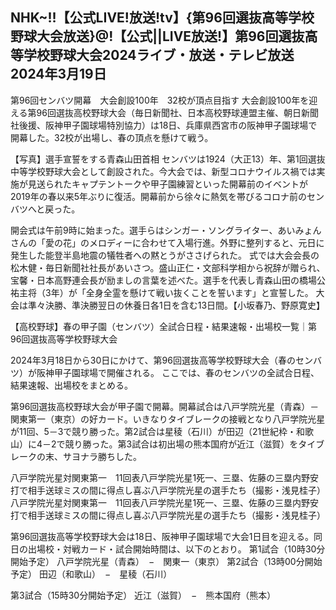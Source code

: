 <h2>NHK~!!【公式LIVE!放送!tv】{第96回選抜高等学校野球大会放送}@!【公式||LIVE放送!】第96回選抜高等学校野球大会2024ライブ・放送・テレビ放送 2024年3月19日</h2>

第96回センバツ開幕　大会創設100年　32校が頂点目指す
大会創設100年を迎える第96回選抜高校野球大会（毎日新聞社、日本高校野球連盟主催、朝日新聞社後援、阪神甲子園球場特別協力）は18日、兵庫県西宮市の阪神甲子園球場で開幕した。32校が出場し、春の頂点を懸けて戦う。

【写真】選手宣誓をする青森山田首相
センバツは1924（大正13）年、第1回選抜中等学校野球大会として創設された。今大会では、新型コロナウイルス禍では実施が見送られたキャプテントークや甲子園練習といった開幕前のイベントが2019年の春以来5年ぶりに復活。開幕前から徐々に熱気を帯びるコロナ前のセンバツへと戻った。

開会式は午前9時に始まった。選手らはシンガー・ソングライター、あいみょんさんの「愛の花」のメロディーに合わせて入場行進。外野に整列すると、元日に発生した能登半島地震の犠牲者への黙とうがささげられた。
式では大会会長の松木健・毎日新聞社社長があいさつ。盛山正仁・文部科学相から祝辞が贈られ、宝馨・日本高野連会長が励ましの言葉を述べた。選手を代表し青森山田の橋場公祐主将（3年）が「全身全霊を懸けて戦い抜くことを誓います」と宣誓した。
大会は準々決勝、準決勝翌日の休養日各1日を含む13日間。【小坂春乃、野原寛史】

【高校野球】春の甲子園（センバツ）全試合日程・結果速報・出場校一覧｜第96回選抜高等学校野球大会

2024年3月18日から30日にかけて、第96回選抜高等学校野球大会（春のセンバツ）が阪神甲子園球場で開催される。
ここでは、春のセンバツの全試合日程、結果速報、出場校をまとめる。

第96回選抜高校野球大会が甲子園で開幕。開幕試合は八戸学院光星（青森）－関東第一（東京）の好カード。いきなりタイブレークの接戦となり八戸学院光星が11回、5－3で競り勝った。第2試合は星稜（石川）が田辺（21世紀枠・和歌山）に4－2で競り勝った。第3試合は初出場の熊本国府が近江（滋賀）をタイブレークの末、サヨナラ勝ちした。

八戸学院光星対関東第一　11回表八戸学院光星1死一、三塁、佐藤の三塁内野安打で相手送球ミスの間に得点し喜ぶ八戸学院光星の選手たち（撮影・浅見桂子）
八戸学院光星対関東第一　11回表八戸学院光星1死一、三塁、佐藤の三塁内野安打で相手送球ミスの間に得点し喜ぶ八戸学院光星の選手たち（撮影・浅見桂子）

第96回選抜高等学校野球大会は18日、阪神甲子園球場で大会1日目を迎える。同日の出場校・対戦カード・試合開始時間は、以下のとおり。
第1試合（10時30分開始予定）
八戸学院光星（青森）　−　関東一（東京）
第2試合（13時00分開始予定）
田辺（和歌山）　−　星稜（石川）
 
第3試合（15時30分開始予定）
近江（滋賀）　−　熊本国府（熊本）
